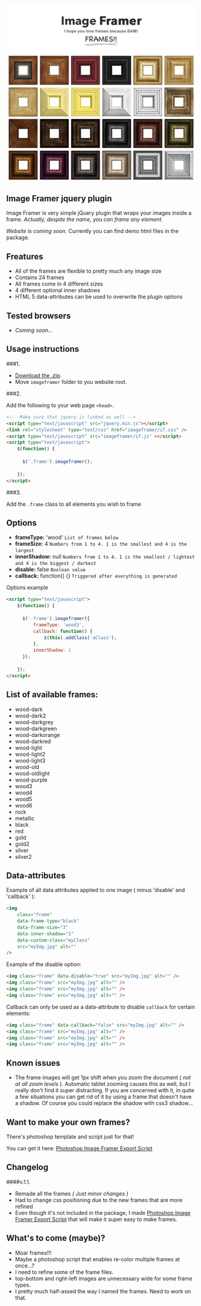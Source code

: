 ![Image Framer](Image-Framer.jpg)

## Image Framer jquery plugin

Image Framer is very simple jQuery plugin that wraps your images inside a frame. _Actually, despite the name, you can frame any element._


_Website is coming soon._ Currently you can find demo html files in the package.

## Freatures

* All of the frames are flexible to pretty much any image size
* Contains 24 frames
* All frames come in 4 different sizes
* 4 different optional inner shadows
* HTML 5 data-attributes can be used to overwrite the plugin options

## Tested browsers

* _Coming soon..._

## Usage instructions

###1.

* [Download the .zip][1].
* Move `imageframer` folder to you website root.

###2.

Add the following to your web page `<head>`.

```HTML
<!-- Make sure that jquery is linked as well -->
<script type="text/javascript" src="jquery.min.js"></script>
<link rel="stylesheet" type="text/css" href="imageframer/if.css" />
<script type="text/javascript" src="imageframer/if.js" ></script>
<script type="text/javascript">
    $(function() {

      $('.frame').imageframer();

    });
</script>
```

###3.

Add the `.frame` class to all elements you wish to frame

## Options

* **frameType:** 'wood' `List of frames below`
* **frameSize:** 4 `Numbers from 1 to 4. 1 is the smallest and 4 is the largest`
* **innerShadow:** null `Numbers from 1 to 4. 1 is the smallest / lightest and 4 is the biggest / darkest `
* **disable:** false `Boolean value`
* **callback:** function() {} `Triggered after everything is generated`

Options example

```html
<script type="text/javascript">
    $(function() {

      $('.frame').imageframer({
          frameType: 'wood3',
          callback: function() {
              $(this).addClass('aClass');
          },
          innerShadow: 1
      });

    });
</script>
```

## List of available frames:

* wood-dark
* wood-dark2
* wood-darkgrey
* wood-darkgreen
* wood-darkorange
* wood-darkred
* wood-light
* wood-light2
* wood-light3
* wood-old
* wood-oldlight
* wood-purple
* wood3
* wood4
* wood5
* wood6
* rock
* metallic
* black
* red
* gold
* gold2
* silver
* silver2


## Data-attributes

Example of all data attributes applied to one image ( minus 'disable' and 'callback' ):

```html
<img
    class="frame"
    data-frame-type="black"
    data-frame-size="3"
    data-inner-shadow="1"
    data-custom-class="myClass"
    src="myImg.jpg" alt=""
/>

```

Example of the disable option:


```html
<img class="frame" data-disable="true" src="myImg.jpg" alt="" />
<img class="frame" src="myImg.jpg" alt="" />
<img class="frame" src="myImg.jpg" alt="" />
<img class="frame" src="myImg.jpg" alt="" />

```

Callback can only be used as a data-attribute to disable `callback` for certain elements:

```html
<img class="frame" data-callback="false" src="myImg.jpg" alt="" />
<img class="frame" src="myImg.jpg" alt="" />
<img class="frame" src="myImg.jpg" alt="" />
<img class="frame" src="myImg.jpg" alt="" />

```

## Known issues

* The frame images will get 1px shift when you zoom the document ( _not at all zoom levels_ ). Automatic tablet zooming causes this as well, but I really don't find it super distracting. If you are concerned with it, in quite a few situations you can get rid of it by using a frame that doesn't have a shadow. Of course you could replace the shadow with css3 shadow...

## Want to make your own frames?

There's photoshop template and script just for that!

You can get it here: [Photoshop Image Framer Export Script](https://github.com/joonaspaakko/Photoshop-Image-Framer-Export-Script)

## Changelog

####v.1.1.
* Remade all the frames _( Just minor changes )_
* Had to change css positioning due to the new frames that are more refined
* Even though it's not included in the package, I made [Photoshop Image Framer Export Script](https://github.com/joonaspaakko/Photoshop-Image-Framer-Export-Script) that will make it super easy to make frames.

## What's to come (maybe)?

* Moar frames!!!
* Maybe a photoshop script that enables re-color multiple frames at once...?
* I need to refine some of the frame files.
 * top-bottom and right-left images are unnecessary wide for some frame types.
 * I pretty much half-assed the way I named the frames. Need to work on that.


[1]: https://github.com/joonaspaakko/Image-Framer-jquery-plugin/archive/master.zip
